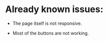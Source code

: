 # Already known issues:

- The page itself is not responsive.

- Most of the buttons are not working.